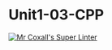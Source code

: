 # Unit1-03-CPP
[![Mr Coxall's Super Linter](https://github.com/github.com/ICS3U-Programming-IsaiahF/Unit1-03-CPP/workflows/Mr%20Coxall's%20Super%20Linter/badge.svg)](https://github.com/github.com/ICS3U-Programming-IsaiahF/Unit1-03-CPP/actions/)